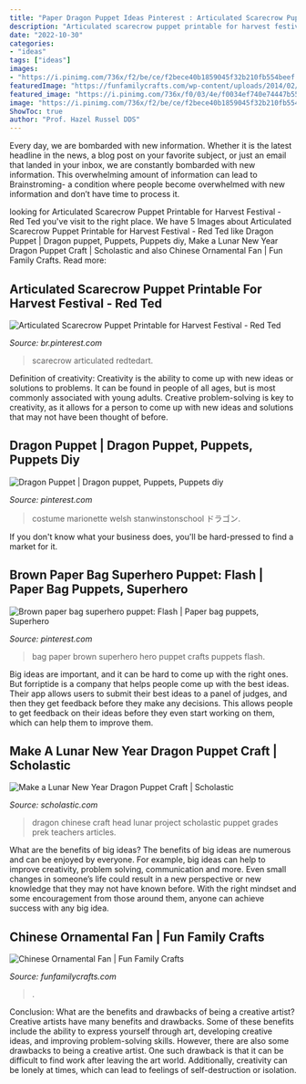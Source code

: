 ```yaml
---
title: "Paper Dragon Puppet Ideas Pinterest : Articulated Scarecrow Puppet Printable For Harvest Festival"
description: "Articulated scarecrow puppet printable for harvest festival"
date: "2022-10-30"
categories:
- "ideas"
tags: ["ideas"]
images:
- "https://i.pinimg.com/736x/f2/be/ce/f2bece40b1859045f32b210fb554beef.jpg"
featuredImage: "https://funfamilycrafts.com/wp-content/uploads/2014/02/fan-7-400x293.jpg"
featured_image: "https://i.pinimg.com/736x/f0/03/4e/f0034ef740e74447b55ab3861820be91.jpg"
image: "https://i.pinimg.com/736x/f2/be/ce/f2bece40b1859045f32b210fb554beef.jpg"
ShowToc: true
author: "Prof. Hazel Russel DDS"
---
```



Every day, we are bombarded with new information. Whether it is the latest headline in the news, a blog post on your favorite subject, or just an email that landed in your inbox, we are constantly bombarded with new information. This overwhelming amount of information can lead to Brainstroming- a condition where people become overwhelmed with new information and don’t have time to process it.

	

		
looking for Articulated Scarecrow Puppet Printable for Harvest Festival - Red Ted you've visit to the right place. We have 5 Images about Articulated Scarecrow Puppet Printable for Harvest Festival - Red Ted like Dragon Puppet | Dragon puppet, Puppets, Puppets diy, Make a Lunar New Year Dragon Puppet Craft | Scholastic and also Chinese Ornamental Fan | Fun Family Crafts. Read more:
		
    
## Articulated Scarecrow Puppet Printable For Harvest Festival - Red Ted

<img loading=lazy src="https://i.pinimg.com/736x/f0/03/4e/f0034ef740e74447b55ab3861820be91.jpg" onerror="this.onerror=null;this.src='https://tse4.mm.bing.net/th?id=OIP.rNyUqRh2af54z3rnuaHJ2wHaNK&amp;pid=15.1';" alt="Articulated Scarecrow Puppet Printable for Harvest Festival - Red Ted">

_Source: br.pinterest.com_

>scarecrow articulated redtedart. 

	

Definition of creativity:
Creativity is the ability to come up with new ideas or solutions to problems. It can be found in people of all ages, but is most commonly associated with young adults. Creative problem-solving is key to creativity, as it allows for a person to come up with new ideas and solutions that may not have been thought of before.

    
## Dragon Puppet | Dragon Puppet, Puppets, Puppets Diy

<img loading=lazy src="https://i.pinimg.com/736x/f2/be/ce/f2bece40b1859045f32b210fb554beef.jpg" onerror="this.onerror=null;this.src='https://tse2.mm.bing.net/th?id=OIP.UBIdzeHHRpyZ52BBHO8YkQHaJ3&amp;pid=15.1';" alt="Dragon Puppet | Dragon puppet, Puppets, Puppets diy">

_Source: pinterest.com_

>costume marionette welsh stanwinstonschool ドラゴン. 

	

If you don't know what your business does, you'll be hard-pressed to find a market for it.

    
## Brown Paper Bag Superhero Puppet: Flash | Paper Bag Puppets, Superhero

<img loading=lazy src="https://i.pinimg.com/736x/db/0e/b2/db0eb23c309076fd443739556a92ae9c.jpg" onerror="this.onerror=null;this.src='https://tse1.mm.bing.net/th?id=OIP.rI7FUvZKP68t5gZLcJKyhAHaNK&amp;pid=15.1';" alt="Brown paper bag superhero puppet: Flash | Paper bag puppets, Superhero">

_Source: pinterest.com_

>bag paper brown superhero hero puppet crafts puppets flash. 

	

Big ideas are important, and it can be hard to come up with the right ones. But forriptide is a company that helps people come up with the best ideas. Their app allows users to submit their best ideas to a panel of judges, and then they get feedback before they make any decisions. This allows people to get feedback on their ideas before they even start working on them, which can help them to improve them.

    
## Make A Lunar New Year Dragon Puppet Craft | Scholastic

<img loading=lazy src="https://www.scholastic.com/content/dam/teachers/articles/migrated-featured-images/chinesedragonhead.jpg" onerror="this.onerror=null;this.src='https://tse2.mm.bing.net/th?id=OIP.6sVM-Z0_hyVYzY2MfL3jvgHaFj&amp;pid=15.1';" alt="Make a Lunar New Year Dragon Puppet Craft | Scholastic">

_Source: scholastic.com_

>dragon chinese craft head lunar project scholastic puppet grades prek teachers articles. 

	

What are the benefits of big ideas?
The benefits of big ideas are numerous and can be enjoyed by everyone. For example, big ideas can help to improve creativity, problem solving, communication and more. Even small changes in someone’s life could result in a new perspective or new knowledge that they may not have known before. With the right mindset and some encouragement from those around them, anyone can achieve success with any big idea.

    
## Chinese Ornamental Fan | Fun Family Crafts

<img loading=lazy src="https://funfamilycrafts.com/wp-content/uploads/2014/02/fan-7-400x293.jpg" onerror="this.onerror=null;this.src='https://tse3.mm.bing.net/th?id=OIP.wqCewGVYROSvFaDEoG7ANwAAAA&amp;pid=15.1';" alt="Chinese Ornamental Fan | Fun Family Crafts">

_Source: funfamilycrafts.com_

>. 

	

Conclusion: What are the benefits and drawbacks of being a creative artist?
Creative artists have many benefits and drawbacks. Some of these benefits include the ability to express yourself through art, developing creative ideas, and improving problem-solving skills. However, there are also some drawbacks to being a creative artist. One such drawback is that it can be difficult to find work after leaving the art world. Additionally, creativity can be lonely at times, which can lead to feelings of self-destruction or isolation.

